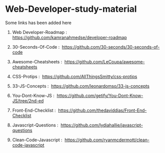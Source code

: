 # Web-Developer-study-material
 Some links has been added here 
 
 1. Web Developer-Roadmap :  https://github.com/kamranahmedse/developer-roadmap

2. 30-Seconds-Of-Code :  https://github.com/30-seconds/30-seconds-of-code

3. Awesome-Cheatsheets :  https://github.com/LeCoupa/awesome-cheatsheets

4. CSS-Protips :  https://github.com/AllThingsSmitty/css-protips

5. 33-JS-Concepts :  https://github.com/leonardomso/33-js-concepts

6. You-Dont-Know-JS :  https://github.com/getify/You-Dont-Know-JS/tree/2nd-ed

7. Front-End-Checklist :  https://github.com/thedaviddias/Front-End-Checklist

8. Javascript-Questions :  https://github.com/lydiahallie/javascript-questions

9. Clean-Code-Javascript :  https://github.com/ryanmcdermott/clean-code-javascript


